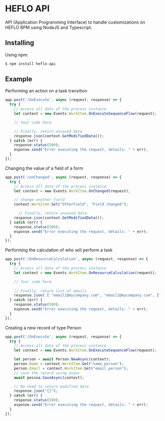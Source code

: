 # HEFLO API

API (Application Programming Interface) to handle customizations on HEFLO BPM using NodeJS and Typescript.

## Installing

Using npm:

```bash
$ npm install heflo-api
```

## Example

Performing an action on a task transition

```js
app.post('/OnExecute', async (request, response) => {
  try {
    // Access all data of the process instance
    let context = new Events.WorkItem.OnExecuteSequenceFlow(request);

    // Yout code here

    // Finally, return unsaved data.  
    response.json(context.GetModifiedData());
  } catch (err) {
    response.status(500);
    esponse.send("Error executing the request, details: " + err);
  }
});
```

Changing the value of a field of a form

```js
app.post('/onChanged', async (request, response) => {
  try {
    // Access all data of the process instance
    let context = new Events.WorkItem.OnChanged(request);

    // change another field
    context.WorkItem.Set("OtherField", "Field changed");

      // Finally, return unsaved data.  
    response.json(context.GetModifiedData());
  } catch (err) {
    response.status(500);
    esponse.send("Error executing the request, details: " + err);
  }
});
```

Performing the calculation of who will perform a task

```js
app.post('/OnResourceCalculation', async (request, response) => {
  try {
    // Access all data of the process instance
    let context = new Events.WorkItem.OnResourceCalculation(request);

    // Your code here.
  
    // Finally, return list of emails
    response.json( [ "email1@mycompany.com", "email2@mycompany.com", ["name-of-department-or-group"] ] );
  } catch (err) {
    response.status(500);
    esponse.send("Error executing the request, details: " + err);
  }
});
```

Creating a new record of type Person

```js
app.post('/OnExecute', async (request, response) => {
  try {
    // Access all data of the process instance
    let context = new Events.WorkItem.OnExecuteSequenceFlow(request);

    let person = await Person.NewAsync(context);
    person.Name = context.WorkItem.Get("name_person");
    person.Email = context.WorkItem.Get("email_person");
    // save the record using async 
    await pessoa.SaveAsync(context);

    // No need to return modified data
    response.json("{}");
  } catch (err) {
    response.status(500);
    esponse.send("Error executing the request, details: " + err);
  }
});
```